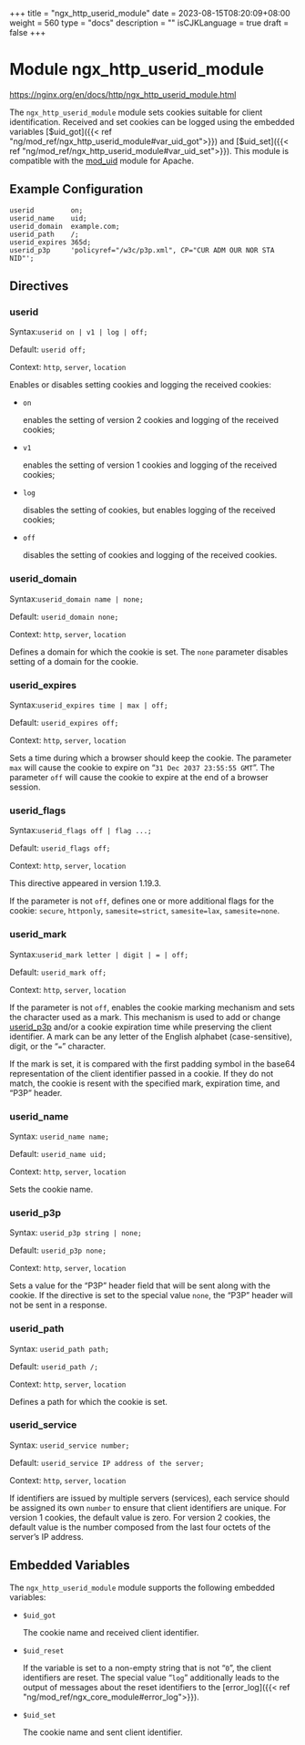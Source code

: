 +++
title = "ngx_http_userid_module"
date = 2023-08-15T08:20:09+08:00
weight = 560
type = "docs"
description = ""
isCJKLanguage = true
draft = false
+++

# Module ngx_http_userid_module

https://nginx.org/en/docs/http/ngx_http_userid_module.html



The `ngx_http_userid_module` module sets cookies suitable for client identification. Received and set cookies can be logged using the embedded variables [$uid_got]({{< ref "ng/mod_ref/ngx_http_userid_module#var_uid_got">}}) and [$uid_set]({{< ref "ng/mod_ref/ngx_http_userid_module#var_uid_set">}}). This module is compatible with the [mod_uid](http://www.lexa.ru/programs/mod-uid-eng.html) module for Apache.



## Example Configuration



```
userid         on;
userid_name    uid;
userid_domain  example.com;
userid_path    /;
userid_expires 365d;
userid_p3p     'policyref="/w3c/p3p.xml", CP="CUR ADM OUR NOR STA NID"';
```





## Directives



### userid

  Syntax:`userid on | v1 | log | off;`

  Default: `userid off;`

  Context: `http`, `server`, `location`


Enables or disables setting cookies and logging the received cookies:

- `on`

  enables the setting of version 2 cookies and logging of the received cookies;

- `v1`

  enables the setting of version 1 cookies and logging of the received cookies;

- `log`

  disables the setting of cookies, but enables logging of the received cookies;

- `off`

  disables the setting of cookies and logging of the received cookies.





### userid_domain

  Syntax:`userid_domain name | none;`

  Default: `userid_domain none;`

  Context: `http`, `server`, `location`


Defines a domain for which the cookie is set. The `none` parameter disables setting of a domain for the cookie.



### userid_expires

  Syntax:`userid_expires time | max | off;`

  Default: `userid_expires off;`

  Context: `http`, `server`, `location`


Sets a time during which a browser should keep the cookie. The parameter `max` will cause the cookie to expire on “`31 Dec 2037 23:55:55 GMT`”. The parameter `off` will cause the cookie to expire at the end of a browser session.



### userid_flags

  Syntax:`userid_flags off | flag ...;`

  Default: `userid_flags off;`

  Context: `http`, `server`, `location`


This directive appeared in version 1.19.3.

If the parameter is not `off`, defines one or more additional flags for the cookie: `secure`, `httponly`, `samesite=strict`, `samesite=lax`, `samesite=none`.



### userid_mark

  Syntax:`userid_mark letter | digit | = | off;`

  Default: `userid_mark off;`

  Context: `http`, `server`, `location`


If the parameter is not `off`, enables the cookie marking mechanism and sets the character used as a mark. This mechanism is used to add or change [userid_p3p](https://nginx.org/en/docs/http/ngx_http_userid_module.html#userid_p3p) and/or a cookie expiration time while preserving the client identifier. A mark can be any letter of the English alphabet (case-sensitive), digit, or the “`=`” character.

If the mark is set, it is compared with the first padding symbol in the base64 representation of the client identifier passed in a cookie. If they do not match, the cookie is resent with the specified mark, expiration time, and “P3P” header.



### userid_name

  Syntax:  `userid_name name;`

  Default: `userid_name uid;`

  Context: `http`, `server`, `location`


Sets the cookie name.



### userid_p3p

  Syntax:  `userid_p3p string | none;`

  Default: `userid_p3p none;`

  Context: `http`, `server`, `location`


Sets a value for the “P3P” header field that will be sent along with the cookie. If the directive is set to the special value `none`, the “P3P” header will not be sent in a response.



### userid_path

  Syntax:  `userid_path path;`

  Default: `userid_path /;`

  Context: `http`, `server`, `location`


Defines a path for which the cookie is set.



### userid_service

  Syntax:  `userid_service number;`

  Default: `userid_service IP address of the server;`

  Context: `http`, `server`, `location`


If identifiers are issued by multiple servers (services), each service should be assigned its own `number` to ensure that client identifiers are unique. For version 1 cookies, the default value is zero. For version 2 cookies, the default value is the number composed from the last four octets of the server’s IP address.



## Embedded Variables

The `ngx_http_userid_module` module supports the following embedded variables:

- `$uid_got`

  The cookie name and received client identifier.

- `$uid_reset`

  If the variable is set to a non-empty string that is not “`0`”, the client identifiers are reset. The special value “`log`” additionally leads to the output of messages about the reset identifiers to the [error_log]({{< ref "ng/mod_ref/ngx_core_module#error_log">}}).

- `$uid_set`

  The cookie name and sent client identifier.